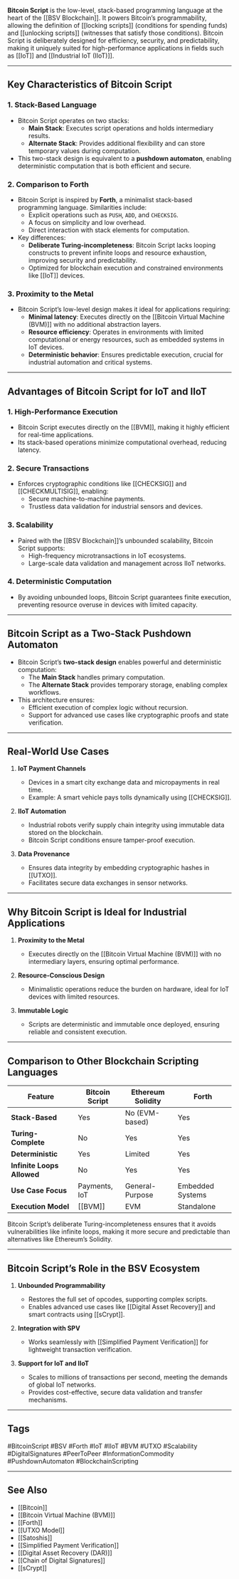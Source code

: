 **Bitcoin Script** is the low-level, stack-based programming language at the heart of the [[BSV Blockchain]]. It powers Bitcoin’s programmability, allowing the definition of [[locking scripts]] (conditions for spending funds) and [[unlocking scripts]] (witnesses that satisfy those conditions). Bitcoin Script is deliberately designed for efficiency, security, and predictability, making it uniquely suited for high-performance applications in fields such as [[IoT]] and [[Industrial IoT (IIoT)]].

---

## Key Characteristics of Bitcoin Script

### 1. **Stack-Based Language**
- Bitcoin Script operates on two stacks:
  - **Main Stack**: Executes script operations and holds intermediary results.
  - **Alternate Stack**: Provides additional flexibility and can store temporary values during computation.
- This two-stack design is equivalent to a **pushdown automaton**, enabling deterministic computation that is both efficient and secure.

### 2. **Comparison to Forth**
- Bitcoin Script is inspired by **Forth**, a minimalist stack-based programming language. Similarities include:
  - Explicit operations such as `PUSH`, `ADD`, and `CHECKSIG`.
  - A focus on simplicity and low overhead.
  - Direct interaction with stack elements for computation.
- Key differences:
  - **Deliberate Turing-incompleteness**: Bitcoin Script lacks looping constructs to prevent infinite loops and resource exhaustion, improving security and predictability.
  - Optimized for blockchain execution and constrained environments like [[IoT]] devices.

### 3. **Proximity to the Metal**
- Bitcoin Script’s low-level design makes it ideal for applications requiring:
  - **Minimal latency**: Executes directly on the [[Bitcoin Virtual Machine (BVM)]] with no additional abstraction layers.
  - **Resource efficiency**: Operates in environments with limited computational or energy resources, such as embedded systems in IoT devices.
  - **Deterministic behavior**: Ensures predictable execution, crucial for industrial automation and critical systems.

---

## Advantages of Bitcoin Script for IoT and IIoT

### 1. **High-Performance Execution**
- Bitcoin Script executes directly on the [[BVM]], making it highly efficient for real-time applications.
- Its stack-based operations minimize computational overhead, reducing latency.

### 2. **Secure Transactions**
- Enforces cryptographic conditions like [[CHECKSIG]] and [[CHECKMULTISIG]], enabling:
  - Secure machine-to-machine payments.
  - Trustless data validation for industrial sensors and devices.

### 3. **Scalability**
- Paired with the [[BSV Blockchain]]’s unbounded scalability, Bitcoin Script supports:
  - High-frequency microtransactions in IoT ecosystems.
  - Large-scale data validation and management across IIoT networks.

### 4. **Deterministic Computation**
- By avoiding unbounded loops, Bitcoin Script guarantees finite execution, preventing resource overuse in devices with limited capacity.

---

## Bitcoin Script as a Two-Stack Pushdown Automaton

- Bitcoin Script’s **two-stack design** enables powerful and deterministic computation:
  - The **Main Stack** handles primary computation.
  - The **Alternate Stack** provides temporary storage, enabling complex workflows.
- This architecture ensures:
  - Efficient execution of complex logic without recursion.
  - Support for advanced use cases like cryptographic proofs and state verification.

---

## Real-World Use Cases

1. **IoT Payment Channels**
   - Devices in a smart city exchange data and micropayments in real time.
   - Example: A smart vehicle pays tolls dynamically using [[CHECKSIG]].

2. **IIoT Automation**
   - Industrial robots verify supply chain integrity using immutable data stored on the blockchain.
   - Bitcoin Script conditions ensure tamper-proof execution.

3. **Data Provenance**
   - Ensures data integrity by embedding cryptographic hashes in [[UTXO]].
   - Facilitates secure data exchanges in sensor networks.

---

## Why Bitcoin Script is Ideal for Industrial Applications

1. **Proximity to the Metal**
   - Executes directly on the [[Bitcoin Virtual Machine (BVM)]] with no intermediary layers, ensuring optimal performance.

2. **Resource-Conscious Design**
   - Minimalistic operations reduce the burden on hardware, ideal for IoT devices with limited resources.

3. **Immutable Logic**
   - Scripts are deterministic and immutable once deployed, ensuring reliable and consistent execution.

---

## Comparison to Other Blockchain Scripting Languages

| Feature                     | Bitcoin Script | Ethereum Solidity | Forth            |
|-----------------------------|----------------|-------------------|------------------|
| **Stack-Based**             | Yes            | No (EVM-based)   | Yes              |
| **Turing-Complete**         | No             | Yes              | Yes              |
| **Deterministic**           | Yes            | Limited           | Yes              |
| **Infinite Loops Allowed**  | No             | Yes              | Yes              |
| **Use Case Focus**          | Payments, IoT  | General-Purpose   | Embedded Systems |
| **Execution Model**         | [[BVM]]        | EVM               | Standalone       |

Bitcoin Script’s deliberate Turing-incompleteness ensures that it avoids vulnerabilities like infinite loops, making it more secure and predictable than alternatives like Ethereum’s Solidity.

---

## Bitcoin Script’s Role in the BSV Ecosystem

1. **Unbounded Programmability**
   - Restores the full set of opcodes, supporting complex scripts.
   - Enables advanced use cases like [[Digital Asset Recovery]] and smart contracts using [[sCrypt]].

2. **Integration with SPV**
   - Works seamlessly with [[Simplified Payment Verification]] for lightweight transaction verification.

3. **Support for IoT and IIoT**
   - Scales to millions of transactions per second, meeting the demands of global IoT networks.
   - Provides cost-effective, secure data validation and transfer mechanisms.

---

## Tags

#BitcoinScript #BSV #Forth #IoT #IIoT #BVM #UTXO #Scalability #DigitalSignatures #PeerToPeer #InformationCommodity #PushdownAutomaton #BlockchainScripting

---

## See Also

- [[Bitcoin]]
- [[Bitcoin Virtual Machine (BVM)]]
- [[Forth]]
- [[UTXO Model]]
- [[Satoshis]]
- [[Simplified Payment Verification]]
- [[Digital Asset Recovery (DAR)]]
- [[Chain of Digital Signatures]]
- [[sCrypt]]
